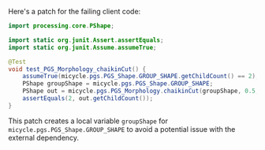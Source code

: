 Here's a patch for the failing client code:

```java
import processing.core.PShape;

import static org.junit.Assert.assertEquals;
import static org.junit.Assume.assumeTrue;

@Test
void test_PGS_Morphology_chaikinCut() {
    assumeTrue(micycle.pgs.PGS_Shape.GROUP_SHAPE.getChildCount() == 2);
    PShape groupShape = micycle.pgs.PGS_Shape.GROUP_SHAPE;
    PShape out = micycle.pgs.PGS_Morphology.chaikinCut(groupShape, 0.5, 2);
    assertEquals(2, out.getChildCount());
}
```

This patch creates a local variable `groupShape` for `micycle.pgs.PGS_Shape.GROUP_SHAPE` to avoid a potential issue with the external dependency.